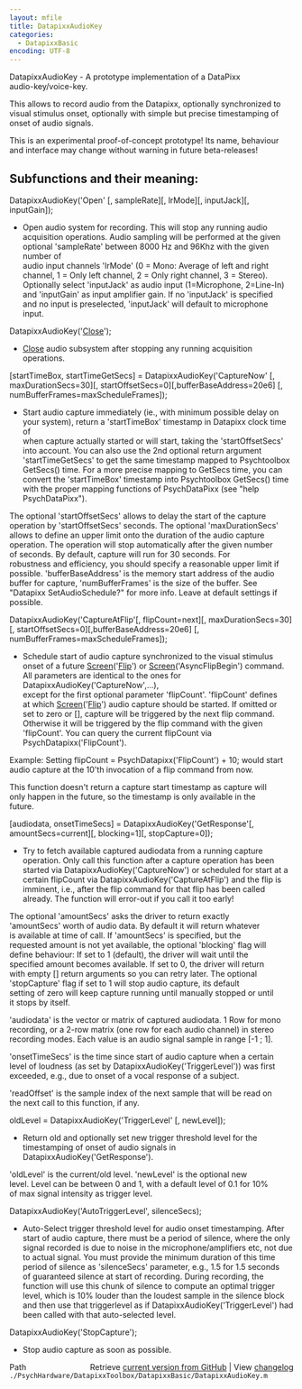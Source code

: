 ```yaml
---
layout: mfile
title: DatapixxAudioKey
categories:
  - DatapixxBasic
encoding: UTF-8
---
```


DatapixxAudioKey - A prototype implementation of a DataPixx  
audio-key/voice-key.  

This allows to record audio from the Datapixx, optionally synchronized to  
visual stimulus onset, optionally with simple but precise timestamping of  
onset of audio signals.  

This is an experimental proof-of-concept prototype! Its name, behaviour  
and interface may change without warning in future beta-releases!  


Subfunctions and their meaning:  
-------------------------------  

DatapixxAudioKey('Open' [, sampleRate][, lrMode][, inputJack][, inputGain]);  
- Open audio system for recording. This will stop any running audio  
acquisition operations. Audio sampling will be performed at the given  
optional 'sampleRate' between 8000 Hz and 96Khz with the given number of  
audio input channels 'lrMode' (0 = Mono: Average of left and right  
channel, 1 = Only left channel, 2 = Only right channel, 3 = Stereo).  
Optionally select 'inputJack' as audio input (1=Microphone, 2=Line-In)  
and 'inputGain' as input amplifier gain. If no 'inputJack' is specified  
and no input is preselected, 'inputJack' will default to microphone  
input.  


DatapixxAudioKey('[Close](/docs/Close)');  
- [Close](/docs/Close) audio subsystem after stopping any running acquisition operations.  

[startTimeBox, startTimeGetSecs] = DatapixxAudioKey('CaptureNow' [, maxDurationSecs=30][, startOffsetSecs=0][,bufferBaseAddress=20e6] [, numBufferFrames=maxScheduleFrames]);  
- Start audio capture immediately (ie., with minimum possible delay on  
your system), return a 'startTimeBox' timestamp in Datapixx clock time of  
when capture actually started or will start, taking the 'startOffsetSecs'  
into account. You can also use the 2nd optional return argument  
'startTimeGetSecs' to get the same timestamp mapped to Psychtoolbox  
GetSecs() time. For a more precise mapping to GetSecs time, you can  
convert the 'startTimeBox' timestamp into Psychtoolbox GetSecs() time  
with the proper mapping functions of PsychDataPixx (see "help  
PsychDataPixx").  

The optional 'startOffsetSecs' allows to delay the start of the capture  
operation by 'startOffsetSecs' seconds. The optional 'maxDurationSecs'  
allows to define an upper limit onto the duration of the audio capture  
operation. The operation will stop automatically after the given number  
of seconds. By default, capture will run for 30 seconds. For  
robustness and efficiency, you should specify a reasonable upper limit if  
possible. 'bufferBaseAddress' is the memory start address of the audio  
buffer for capture, 'numBufferFrames' is the size of the buffer. See  
"Datapixx SetAudioSchedule?" for more info. Leave at default settings if  
possible.  


DatapixxAudioKey('CaptureAtFlip'[, flipCount=next][, maxDurationSecs=30][, startOffsetSecs=0][,bufferBaseAddress=20e6] [, numBufferFrames=maxScheduleFrames]);  
- Schedule start of audio capture synchronized to the visual stimulus  
onset of a future [Screen](/docs/Screen)('[Flip](/docs/Flip)') or [Screen](/docs/Screen)('AsyncFlipBegin') command.  
All parameters are identical to the ones for DatapixxAudioKey('CaptureNow',...),  
except for the first optional parameter 'flipCount'. 'flipCount' defines  
at which [Screen](/docs/Screen)('[Flip](/docs/Flip)') audio capture should be started. If omitted or  
set to zero or [], capture will be triggered by the next flip command.  
Otherwise it will be triggered by the flip command with the given  
'flipCount'. You can query the current flipCount via PsychDatapixx('FlipCount').  

Example: Setting flipCount = PsychDatapixx('FlipCount') + 10; would start  
audio capture at the 10'th invocation of a flip command from now.  

This function doesn't return a capture start timestamp as capture will  
only happen in the future, so the timestamp is only available in the  
future.  


[audiodata, onsetTimeSecs] = DatapixxAudioKey('GetResponse'[, amountSecs=current][, blocking=1][, stopCapture=0]);  
- Try to fetch available captured audiodata from a running capture  
operation. Only call this function after a capture operation has been  
started via DatapixxAudioKey('CaptureNow') or scheduled for start at a  
certain flipCount via DatapixxAudioKey('CaptureAtFlip') and the flip is  
imminent, i.e., after the flip command for that flip has been called  
already. The function will error-out if you call it too early!  

The optional 'amountSecs' asks the driver to return exactly  
'amountSecs' worth of audio data. By default it will return whatever  
is available at time of call. If 'amountSecs' is specified, but the  
requested amount is not yet available, the optional 'blocking' flag will  
define behaviour: If set to 1 (default), the driver will wait until the  
specified amount becomes available. If set to 0, the driver will return  
with empty [] return arguments so you can retry later. The optional  
'stopCapture' flag if set to 1 will stop audio capture, its default  
setting of zero will keep capture running until manually stopped or until  
it stops by itself.  

'audiodata' is the vector or matrix of captured audiodata. 1 Row for mono  
recording, or a 2-row matrix (one row for each audio channel) in stereo  
recording modes. Each value is an audio signal sample in range [-1 ; 1].  

'onsetTimeSecs' is the time since start of audio capture when a certain  
level of loudness (as set by DatapixxAudioKey('TriggerLevel')) was first  
exceeded, e.g., due to onset of a vocal response of a subject.  

'readOffset' is the sample index of the next sample that will be read on  
the next call to this function, if any.  


oldLevel = DatapixxAudioKey('TriggerLevel' [, newLevel]);  
- Return old and optionally set new trigger threshold level for the  
timestamping of onset of audio signals in DatapixxAudioKey('GetResponse').  

'oldLevel' is the current/old level. 'newLevel' is the optional new  
level. Level can be between 0 and 1, with a default level of 0.1 for 10%  
of max signal intensity as trigger level.  


DatapixxAudioKey('AutoTriggerLevel', silenceSecs);  
- Auto-Select trigger threshold level for audio onset timestamping. After  
start of audio capture, there must be a period of silence, where the only  
signal recorded is due to noise in the microphone/amplifiers etc, not due  
to actual signal. You must provide the minimum duration of this time  
period of silence as 'silenceSecs' parameter, e.g., 1.5 for 1.5 seconds  
of guaranteed silence at start of recording. During recording, the  
function will use this chunk of silence to compute an optimal trigger  
level, which is 10% louder than the loudest sample in the silence block  
and then use that triggerlevel as if DatapixxAudioKey('TriggerLevel') had  
been called with that auto-selected level.  


DatapixxAudioKey('StopCapture');  
- Stop audio capture as soon as possible.  




<div class="code_header" style="text-align:right;">
  <span style="float:left;">Path&nbsp;&nbsp;</span> <span class="counter">Retrieve <a href=
  "https://raw.github.com/Psychtoolbox-3/Psychtoolbox-3/beta/./PsychHardware/DatapixxToolbox/DatapixxBasic/DatapixxAudioKey.m">current version from GitHub</a> | View <a href=
  "https://github.com/Psychtoolbox-3/Psychtoolbox-3/commits/beta/./PsychHardware/DatapixxToolbox/DatapixxBasic/DatapixxAudioKey.m">changelog</a></span>
</div>
<div class="code">
  <code>./PsychHardware/DatapixxToolbox/DatapixxBasic/DatapixxAudioKey.m</code>
</div>
